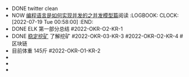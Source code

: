 - DONE twitter clean
- NOW [编程语言是如何实现并发的之并发模型篇](https://www.bmpi.dev/dev/deep-in-program-language/how-to-implement-concurrency/concurrency-model)阅读
  :LOGBOOK:
  CLOCK: [2022-07-19 Tue 00:58:00]
  :END:
- DONE ELK 第一部分总结  #2022-OKR-O2-KR-1
- DONE [稳定挖矿](https://taresky.com/stable-lps) 了解挖矿 #2022-OKR-03-KR-3  #2022-OKR-O2-KR-4 #区块链
- 目前体重 145斤 #2022-OKR-O1-KR-2
-
-
-